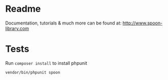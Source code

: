 # Readme

Documentation, tutorials & much more can be found at:
http://www.spoon-library.com

# Tests

Run ```composer install``` to install phpunit

    vendor/bin/phpunit spoon
